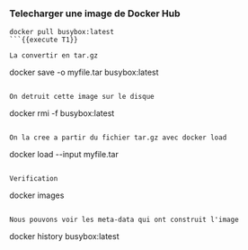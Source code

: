 
### Telecharger une image de Docker Hub
```
docker pull busybox:latest
```{{execute T1}}

La convertir en tar.gz
```
docker save -o myfile.tar busybox:latest
```{{execute T1}}

On detruit cette image sur le disque
```
docker rmi -f busybox:latest
```{{execute T1}}

On la cree a partir du fichier tar.gz avec docker load
```
docker load --input myfile.tar
```{{execute T1}}

Verification 
```
docker images
```{{execute T1}}

Nous pouvons voir les meta-data qui ont construit l'image 
```
docker history busybox:latest
```{{execute T1}}


